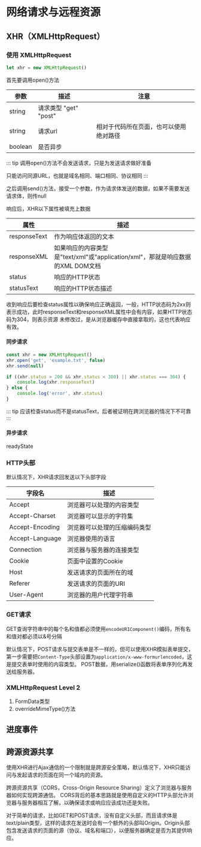 # 网络请求与远程资源

## XHR（XMLHttpRequest）

### 使用 XMLHttpRequest

~~~ javascript
let xhr = new XMLHttpRequest()
~~~

首先要调用open()方法

|  参数   | 描述  |注意|
|  ----  | ----  |----|
| string  | 请求类型 "get" "post" ||
| string  | 请求url |相对于代码所在页面，也可以使用绝对路径|
| boolean  | 是否异步 ||

::: tip 调用open()方法不会发送请求，只是为发送请求做好准备

只能访问同源URL，也就是域名相同、端口相同、协议相同
:::

之后调用send()方法，接受一个参数，作为请求体发送的数据，如果不需要发送请求体，则传null

响应后，XHR以下属性被填充上数据

|  属性   | 描述  |
|  ----  | ----  |
| responseText  | 作为响应体返回的文本 |
| responseXML  | 如果响应的内容类型是"text/xml"或"application/xml"，那就是响应数据的XML DOM文档 |
| status  | 响应的HTTP状态 |
| statusText  | 响应的HTTP状态描述 |

收到响应后要检查status属性以确保响应正确返回，一般，HTTP状态码为2xx则表示成功，此时responseText和responseXML属性中会有内容，如果HTTP状态码为304，则表示资源
未修改过，是从浏览器缓存中直接拿取的，这也代表响应有效。

#### 同步请求

```javascript
const xhr = new XMLHttpRequest()
xhr.open('get', 'example.txt', false)
xhr.send(null)

if ((xhr.status > 200 && xhr.status < 300) || xhr.status === 304) {
    console.log(xhr.responseText)
} else {
    console.log('error', xhr.status)
}
```

::: tip 
应该检查status而不是statusText，后者被证明在跨浏览器的情况下不可靠
:::

#### 异步请求

readyState

### HTTP头部

默认情况下，XHR请求回发送以下头部字段

|字段名|描述|
|----|----|
|Accept|浏览器可以处理的内容类型|
|Accept-Charset|浏览器可以显示的字符集|
|Accept-Encoding|浏览器可以处理的压缩编码类型|
|Accept-Language|浏览器使用的语言|
|Connection|浏览器与服务器的连接类型|
|Cookie|页面中设置的Cookie|
|Host|发送请求的页面所在的域|
|Referer|发送请求的页面的URI|
|User-Agent|浏览器的用户代理字符串|

### GET请求

GET查询字符串中的每个名和值都必须使用`encodeURIComponent()`编码，所有名和值对都必须以&号分隔

默认情况下，POST请求与提交表单是不一样的，但可以使用XHR模拟表单提交，第一步需要把`Content-Type`头部设置为`application/x-www-formurlencoded`，这是提交表单时使用的内容类型。
POST数据，用serialize()函数将表单序列化再发送给服务器。

### XMLHttpRequest Level 2
1. FormData类型
2. overrideMimeType()方法

## 进度事件
## 跨源资源共享
使用XHR进行Ajax通信的一个限制就是跨源安全策略，默认情况下，XHR只能访问与发起请求的页面在同一个域内的资源。

跨源资源共享（CORS，Cross-Origin Resource Sharing）定义了浏览器与服务器如何实现跨源通信。 CORS背后的基本思路就是使用自定义的HTTP头部允许浏览器与服务器相互了解，以确保请求或响应应该成功还是失败。

对于简单的请求，比如GET和POST请求，没有自定义头部，而且请求体是text/plain类型，这样的请求在发送时会有一个额外的头部叫Origin。Origin头部包含发送请求的页面的源（协议、域名和端口），以便服务器确定是否为其提供响应。

